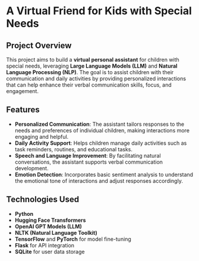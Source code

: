 # A Virtual Friend for Kids with Special Needs

## Project Overview

This project aims to build a **virtual personal assistant** for children with special needs, leveraging **Large Language Models (LLM)** and **Natural Language Processing (NLP)**. The goal is to assist children with their communication and daily activities by providing personalized interactions that can help enhance their verbal communication skills, focus, and engagement.

## Features

- **Personalized Communication**: The assistant tailors responses to the needs and preferences of individual children, making interactions more engaging and helpful.
- **Daily Activity Support**: Helps children manage daily activities such as task reminders, routines, and educational tasks.
- **Speech and Language Improvement**: By facilitating natural conversations, the assistant supports verbal communication development.
- **Emotion Detection**: Incorporates basic sentiment analysis to understand the emotional tone of interactions and adjust responses accordingly.

## Technologies Used

- **Python**
- **Hugging Face Transformers**
- **OpenAI GPT Models (LLM)**
- **NLTK (Natural Language Toolkit)**
- **TensorFlow** and **PyTorch** for model fine-tuning
- **Flask** for API integration
- **SQLite** for user data storage


